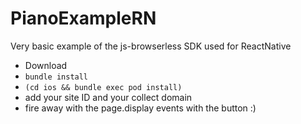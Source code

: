 # PianoExampleRN
Very basic example of the js-browserless SDK used for ReactNative

- Download
- `bundle install`
- `(cd ios && bundle exec pod install)`
- add your site ID and your collect domain
- fire away with the page.display events with the button :) 